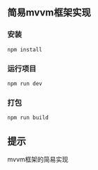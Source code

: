 简易mvvm框架实现
---

### 安装
```
npm install
```
### 运行项目
```
npm run dev
```
### 打包
```
npm run build
```

提示 
---
 mvvm框架的简易实现
